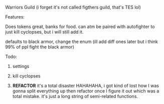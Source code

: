 Warriors Guild (i forget it's not called figthers guild, that's TES lol)

Features:

Does tokens great, banks for food. can atm be paired with autofighter to just kill cyclopses, but i will still add it.

defaults to black armor, change the enum (ill add diff ones later but i think 99% of ppl fight the black armor)

Todo:

1. settings

2. kill cyclopses

3. **REFACTOR** it's a total disaster HAHAHAHA, i got kind of lost how I was gonna split everything up then refactor once I figure it out which was a total mistake. it's just a long string of semi-related functions.
